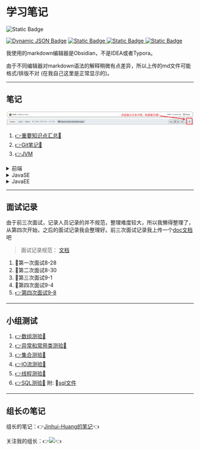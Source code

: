 
# 学习笔记

<img alt="Static Badge" src="https://img.shields.io/badge/language-Java-blue">

<a href="https://github.com/HmEJ"><img alt="Dynamic JSON Badge" src="https://img.shields.io/badge/dynamic/json?url=https%3A%2F%2Fapi.spencerwoo.com%2Fsubstats%2F%3Fsource%3Dgithub%26queryKey%3DHmEJ&query=%24.data.totalSubs&suffix=%20followers&logo=github&label=HmEJ" ></a>
<a href="https://www.instagram.com/j.elmo/"><img alt="Static Badge" src="https://img.shields.io/badge/nothing-fllowme-brightgreen?logo=instagram&logoColor=ffffff&label=j.elmo">
</a>
<a href="https://www.youtube.com/channel/UC7Qfl9xgFGr3hT3zRXqAeEA"><img alt="Static Badge" src="https://img.shields.io/badge/nothing-followme-brightgreen?logo=youtube&logoColor=DC143C&label=j.elmo">
</a>
<a href="https://www.douyin.com/user/MS4wLjABAAAAtanaGDoe_VRcpfRVAsEoYSTvSf4AnjXw2qPgWDvaosw"><img alt="Static Badge" src="https://img.shields.io/badge/%E6%8A%96%E9%9F%B3-%E9%97%9C%E6%B3%A8%E6%88%91-brightgreen?logo=tiktok">
</a>

我使用的markdown编辑器是Obsidian，不是IDEA或者Typora。

由于不同编辑器对markdown语法的解释稍微有点差异，所以上传的md文件可能格式/排版不对 (在我自己这里是正常显示的)。

---

## 笔记

![Alt text](img/Snipaste_2023-09-02_15-52-55.png)

1. [👉重要知识点汇总📕](重要知识点汇总📖.md)
1. [👉Git笔记📖](Git.md)
1. [👉JVM](JVM组成.md)



<details>
<summary>前端</summary>

1. [👉HTML基础📖](1-HTML基础.md)
2. [👉CSS📖](2-CSS.md)
3.  [👉JavaScript📖](JavaScript.md)
4. [👉Ajax](Ajax.md)
5. [👉VUE](VUE.md)

</details>

<details>

<summary> JavaSE</summary>

1. [👉JAVA入门📖](3-Java%20SE%20入门.md)
2. [👉方法📖](4-方法.md)
3. [👉数组📖](5-数组.md)
4. [👉面向对象📖](6-面向对象.md)
5. [👉异常处理📖](7-异常处理.md)
6. [👉常用类📖](8-常用类.md)
7. [👉集合📖](9-集合.md)
8. [👉IO流📖](10-IO流.md)
9. [👉多线程📖](11-多线程.md)
10. [👉网络编程📖](12-网络编程.md)
11. [👉反射📖](13-反射.md)
12. [👉JDBC📖](14-JDBC.md)

</details>


<details>
<summary>JavaEE</summary>

1. [👉JavaWeb📖](JavaWeb.md)

</details>

---

## 面试记录

由于前三次面试，记录人员记录的并不规范，整理难度较大，所以我懒得整理了，从第四次开始，之后的面试记录我会整理好。前三次面试记录我上传一个[doc文档](面试记录.docx)吧

> 面试记录规范： [文档](面试记录规范文档.md)

1. 🚫第一次面试8-28
1. 🚫第二次面试8-30
1. 🚫第三次面试9-1
1. 🚫第四次面试9-4
1. [👉第四次面试9-8](面试记录9-8.md)

---

## 小组测试

1. [👉数组测验💯](面试简单题测试.md)
2. [👉异常和常用类测验💯](模拟测试摸底题.md)
3. [👉集合测验💯](集合中难测试题.md)
4. [👉IO流测验💯](IO流简单测试题.md)
5. [👉线程测验💯](线程简单测试题.md)
6. [👉SQL测验💯](SQL简单测试题.md)
    附: 💾[sql文件](tb_order.sql)

---

## 组长の笔记

组长的笔记：👉[Jinhui-Huang的笔记](组长笔记)👈

关注我的组长：👉<a href="https://github.com/Jinhui-Huang"><img src="https://img.shields.io/badge/dynamic/json?url=https%3A%2F%2Fapi.spencerwoo.com%2Fsubstats%2F%3Fsource%3Dgithub%26queryKey%3DJinhui-Huang&query=%24.data.totalSubs&suffix=%20followers&logo=github&label=Jinhui-Huang&labelColor=0996AD&color=0786BC)"></a>👈
